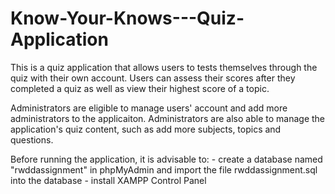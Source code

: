 # Know-Your-Knows---Quiz-Application

This is a quiz application that allows users to tests themselves through the quiz with their own account. 
Users can assess their scores after they completed a quiz as well as view their highest score of a topic. 

Administrators are eligible to manage users' account and add more administrators to the applicaiton. 
Administrators are also able to manage the application's quiz content, such as add more subjects, topics and questions.

Before running the application, it is advisable  to:
      - create a database named "rwddassignment" in phpMyAdmin and import the file rwddassignment.sql into the database 
      - install XAMPP Control Panel
